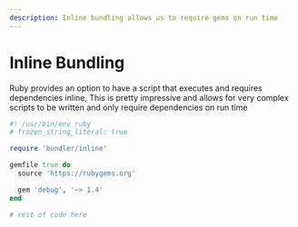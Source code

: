 ```yaml
---
description: Inline bundling allows us to require gems on run time
---
```


# Inline Bundling

Ruby provides an option to have a script that executes and requires dependencies inline, This is pretty impressive and allows for very complex scripts to be written and only require dependencies on run time

```ruby
#! /usr/bin/env ruby
# frozen_string_literal: true

require 'bundler/inline'

gemfile true do
  source 'https://rubygems.org'

  gem 'debug', '~> 1.4'
end

# rest of code here
```
